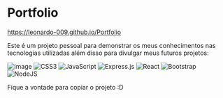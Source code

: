 # Portfolio
https://leonardo-009.github.io/Portfolio
 
 Este é um projeto pessoal para demonstrar os meus conhecimentos nas tecnologias utilizadas além disso para divulgar meus futuros projetos:

![image](https://user-images.githubusercontent.com/88870830/211899960-d93001cd-dae9-4b47-b6c3-6add10b331e9.png)
![CSS3](https://img.shields.io/badge/css3-%231572B6.svg?style=for-the-badge&logo=css3&logoColor=white) 
![JavaScript](https://img.shields.io/badge/javascript-%23323330.svg?style=for-the-badge&logo=javascript&logoColor=%23F7DF1E) 
![Express.js](https://img.shields.io/badge/express.js-%23404d59.svg?style=for-the-badge&logo=express&logoColor=%2361DAFB)
![React](https://img.shields.io/badge/react-%2320232a.svg?style=for-the-badge&logo=react&logoColor=%2361DAFB) 
![Bootstrap](https://img.shields.io/badge/bootstrap-%23563D7C.svg?style=for-the-badge&logo=bootstrap&logoColor=white) 
![NodeJS](https://img.shields.io/badge/node.js-6DA55F?style=for-the-badge&logo=node.js&logoColor=white) 

Fique a vontade para copiar o projeto :D
